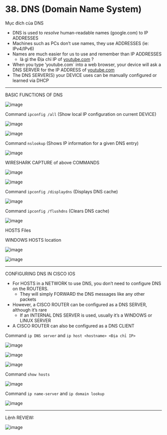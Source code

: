 # 38. DNS (Domain Name System)

Mục đích của DNS

- DNS is used to *resolve* human-readable names (google.com) to IP ADDRESSES
- Machines such as PCs don’t use names, they use ADDRESSES (ie: IPv4/IPv6)
- Names are much easier for us to use and remember than IP ADDRESSES
    - là gì the Địa chỉ IP of [youtube.com](HTTP://youtube.com) ?
- When you type ‘youtube.com` into a web browser, your device will ask a DNS SERVER for the IP ADDRESS of [youtube.com](http://youtube.com)
- The DNS SERVER(S) your DEVICE uses can be manually configured or learned via DHCP

---

BASIC FUNCTIONS OF DNS

![image](https://github.com/psaumur/CCNA/assets/106411237/059c6fa4-674c-47ce-a08e-0714b21cb39e)

Command `ipconfig /all` (Show local IP configuration on current DEVICE)

![image](https://github.com/psaumur/CCNA/assets/106411237/b43b1d98-b510-4d05-be96-f706a3d090d1)

![image](https://github.com/psaumur/CCNA/assets/106411237/7f56b6f1-12c6-4096-9f73-28c9f8cfd570)

Command `nslookup` (Shows IP information for a given DNS entry)

![image](https://github.com/psaumur/CCNA/assets/106411237/71e5cd97-528c-435f-86d3-29d6ad2808b6)

WIRESHARK CAPTURE of above  COMMANDS

![image](https://github.com/psaumur/CCNA/assets/106411237/9d9cd65c-8a8b-45b3-8914-28a53013618f)

![image](https://github.com/psaumur/CCNA/assets/106411237/469431b3-e981-47cf-994d-642f737e79a0)

Command `ipconfig /displaydns` (Displays DNS cache)

![image](https://github.com/psaumur/CCNA/assets/106411237/da36bc07-d834-4c5e-b7ab-71da025b912f)

Command `ipconfig /flushdns` (Clears DNS cache)

![image](https://github.com/psaumur/CCNA/assets/106411237/f8608c2f-840c-477d-9284-7060838f1f3e)

HOSTS Files

WINDOWS HOSTS location

![image](https://github.com/psaumur/CCNA/assets/106411237/771b6bd4-abe4-41b7-afc2-3984ccc23407)

![image](https://github.com/psaumur/CCNA/assets/106411237/ff56876a-3b80-482f-b73b-caa86e5d972f)

---

CONFIGURING DNS IN CISCO IOS

- For HOSTS in a NETWORK to use DNS, you don’t need to configure DNS on the ROUTERS.
    - They will simply FORWARD the DNS messages like any other packets
- However, a CISCO ROUTER can be configured as a DNS SERVER, although it’s rare
    - If an INTERNAL DNS SERVER is used, usually it’s a WINDOWS or LINUX SERVER
- A CISCO ROUTER can also be configured as a DNS CLIENT

Command `ip DNS server` and `ip host <hostname> <Địa chỉ IP>`

![image](https://github.com/psaumur/CCNA/assets/106411237/f65a4118-ae59-4db5-8fc4-c83d39c3072d)

![image](https://github.com/psaumur/CCNA/assets/106411237/59743697-6347-41de-9359-ca7ef327af01)

![image](https://github.com/psaumur/CCNA/assets/106411237/8e9c34c4-1a53-4ce4-a268-8a6d801d45e9)

Command `show hosts`

![image](https://github.com/psaumur/CCNA/assets/106411237/306aa507-1523-43e5-ac48-251e8a75b5f8)

Command `ip name-server` and `ip domain lookup`

![image](https://github.com/psaumur/CCNA/assets/106411237/cf0deb90-f8be-4f11-9373-2b7ef4715baf)

---

Lệnh REVIEW:

![image](https://github.com/psaumur/CCNA/assets/106411237/6c3e7873-04c4-407e-a851-cb74a9f78eb9)
